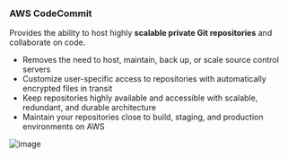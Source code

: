 ### AWS CodeCommit

Provides the ability to host highly **scalable private Git repositories** and collaborate on code.
* Removes the need to host, maintain, back up, or scale source control servers
* Customize user-specific access to repositories with automatically encrypted files in transit
* Keep repositories highly available and accessible with scalable, redundant, and durable architecture
* Maintain your repositories close to build, staging, and production environments on AWS

![image](https://user-images.githubusercontent.com/114364831/211430777-b10f4cc8-a8de-4f7d-bde5-41b20254ef89.png)

